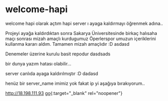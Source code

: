 # welcome-hapi

welcome hapi olarak açtım hapi server ı ayaga kaldırmayı öğrenmek adına..


Projeyi ayağa kaldırdıktan sonra Sakarya Üniversitesinde birkaç halısaha maçı sonrası 
mizah amaçlı kurdugumuz Öperlerspor umuzun içeriklerini kullanma kararı aldım. Tamamen mizah amaçlıdır :D asdasd

Denemeler üzerine kurulu basit repodur dasdsads

bir dunya yazım hatası olabilir... 


server canlıda ayaga kaldırılmıştır :D dadasd

henüz bir server_name imimiz yok fakat ip yi aşağıya bırakıyorum..

http://18.198.111.93
[go](http://18.198.111.93){:target="_blank" rel="noopener"}
